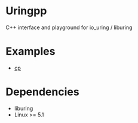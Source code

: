 # Uringpp

C++ interface and playground for io_uring / liburing

# Examples
* [cp](example/cp/cp.cpp)

# Dependencies

* liburing
* Linux >= 5.1